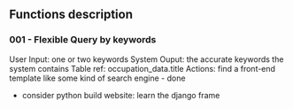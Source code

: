 ## Functions description

### 001 - Flexible Query by keywords

User Input: one or two keywords
System Ouput: the accurate keywords the system contains
Table ref: occupation_data.title
Actions:
find a front-end template like some kind of search engine - done

- consider python build website: learn the django frame
